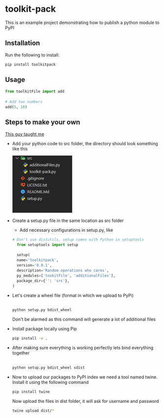 # toolkit-pack

This is an example project demonstrating how to publish a python module to PyPI

## Installation

Run the following to install:

```python
pip install toolkitpack
```

## Usage

```python
from toolkitFile import add

# Add two numbers
add(5, 10)
```

## Steps to make your own

[This guy taught me](https://youtu.be/GIF3LaRqgXo)

- Add your python code to src folder, the directory should look something like this

  ![img](tree.png)

- Create a setup.py file in the same location as src folder

  - Add necessary configurations in setup.py, like

  ```python
  # Don't use distutils, setup comes with Python in setuptools
    from setuptools import setup

    setup(
    name='toolkitpack',
    version='0.0.1',
    description='Random operations who cares',
    py_modules=['tookitFile', 'additionalFiles'],
    package_dir={'': 'src'},
  )

  ```

- Let's create a wheel file (format in which we upload to PyPi)

  ```bash

  python setup.py bdist_wheel
  ```

  Don't be alarmed as this command will generate a lot of additional files

- Install package locally using Pip

  ```bash
  pip install -e .
  ```

- After making sure everything is working perfectly lets bind everything together

  ```bash

  python setup.py bdist_wheel sdist
  ```

- Now to upload our packages to PyPI index we need a tool named twine. Install it using the following command

  ```bash
  pip install twine
  ```

  Now upload the files in dist folder, it will ask for username and password

  ```bash
  twine upload dist/*
  ```
